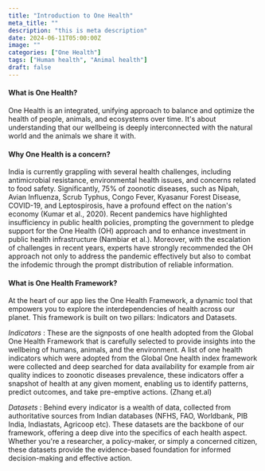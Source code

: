```yaml
---
title: "Introduction to One Health"
meta_title: ""
description: "this is meta description"
date: 2024-06-11T05:00:00Z
image: ""
categories: ["One Health"]
tags: ["Human health", "Animal health"]
draft: false
---
```

#### What is One Health?  
One Health is an integrated, unifying approach to balance and optimize the health of people, animals, and ecosystems over time. It's about understanding that our wellbeing is deeply interconnected with the natural world and the animals we share it with.
#### Why One Health is a concern?
India is currently grappling with several health challenges, including antimicrobial resistance, environmental health issues, and concerns related to food safety. Significantly, 75% of zoonotic diseases, such as Nipah, Avian Influenza, Scrub Typhus, Congo Fever, Kyasanur Forest Disease, COVID-19, and Leptospirosis, have a profound effect on the nation's economy (Kumar et al., 2020). Recent pandemics have highlighted insufficiency in public health policies, prompting the government to pledge support for the One Health (OH) approach and to enhance investment in public health infrastructure (Nambiar et al.). Moreover, with the escalation of challenges in recent years, experts have strongly recommended the OH approach not only to address the pandemic effectively but also to combat the infodemic through the prompt distribution of reliable information.
#### What is One Health Framework?

At the heart of our app lies the One Health Framework, a dynamic tool that empowers you to explore the interdependencies of health across our planet. This framework is built on two pillars: Indicators and Datasets.
 
_Indicators_ : These are the signposts of one health adopted from the Global One Health Framework that is carefully selected to provide insights into the wellbeing of humans, animals, and the environment. A list of one health indicators which were adopted from the Global One health index framework  were collected and  deep searched for data availability for example from air quality indices to zoonotic diseases prevalence, these indicators offer a snapshot of health at any given moment, enabling us to identify patterns, predict outcomes, and take pre-emptive actions. (Zhang et.al)
 
_Datasets_ : Behind every indicator is a wealth of data, collected from authoritative sources from Indian databases (NFHS, FAO, Worldbank, PIB India, Indiastats, Agricoop etc). These datasets are the backbone of our framework, offering a deep dive into the specifics of each health aspect. Whether you're a researcher, a policy-maker, or simply a concerned citizen, these datasets provide the evidence-based foundation for informed decision-making and effective action.

